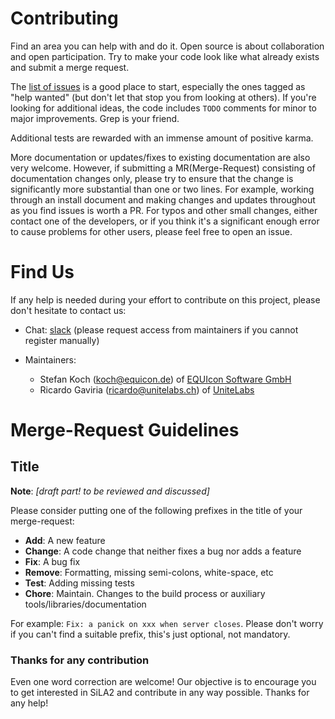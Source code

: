 # Contributing

Find an area you can help with and do it. Open source is about collaboration and open participation. Try to make your code look like what already exists and submit a merge request.

The [list of issues](https://gitlab.com/SiLA2/sila_csharp/issues) is a good place to start, especially the ones tagged as "help wanted" (but don't let that stop you from looking at others). If you're looking for additional ideas, the code includes `TODO` comments for minor to major improvements. Grep is your friend.

Additional tests are rewarded with an immense amount of positive karma.

More documentation or updates/fixes to existing documentation are also very welcome. However, if submitting a MR(Merge-Request) consisting of documentation changes only, please try to ensure that the change is significantly more substantial than one or two lines. For example, working through an install document and making changes and updates throughout as you find issues is worth a PR. For typos and other small changes, either contact one of the developers, or if you think it's a significant enough error to cause problems for other users, please feel free to open an issue.

# Find Us

If any help is needed during your effort to contribute on this project, please don't hesitate to contact us:

* Chat: [slack](sila-standard.slack.com) (please request access from maintainers if you cannot register manually)

* Maintainers:
  - Stefan Koch ([koch@equicon.de](mailto:koch@equicon.de)) of [EQUIcon Software GmbH](http://www.equicon.de/en/) 
  -  Ricardo Gaviria ([ricardo@unitelabs.ch](mailto:ricardo@unitelabs.ch)) of [UniteLabs](http://www.unitelabs.ch)

# Merge-Request Guidelines

## Title
**Note**: *[draft part! to be reviewed and discussed]*

Please consider putting one of the following prefixes in the title of your merge-request:
- **Add**:     A new feature
- **Change**:  A code change that neither fixes a bug nor adds a feature
- **Fix**:     A bug fix
- **Remove**:    Formatting, missing semi-colons, white-space, etc
- **Test**:     Adding missing tests
- **Chore**:    Maintain. Changes to the build process or auxiliary tools/libraries/documentation

For example: `Fix: a panick on xxx when server closes`. Please don't worry if you can't find a suitable prefix, this's just optional, not mandatory.

### Thanks for any contribution

Even one word correction are welcome! Our objective is to encourage you to get interested in SiLA2 and contribute in any way possible. Thanks for any help!
